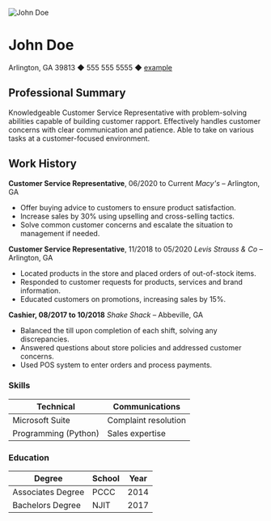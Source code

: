 ![John Doe](johndoe.jpeg)

# John Doe

Arlington, GA 39813 ◆ 555 555 5555 ◆ [example](example@example.com)

## Professional Summary
Knowledgeable Customer Service Representative with problem-solving abilities capable of building customer rapport. Effectively handles customer concerns with clear communication and patience. Able to take on various tasks at a customer-focused environment.

## Work History
**Customer Service Representative**, 06/2020 to Current *Macy's* – Arlington,  GA

* Offer buying advice to customers to ensure product satisfaction.
* Increase sales by 30% using upselling and cross-selling tactics.
* Solve common customer concerns and escalate the situation to management if needed.

**Customer Service Representative**, 11/2018 to 05/2020 *Levis Strauss & Co* – Arlington, GA
 * Located products in the store and placed orders of out-of-stock items.
 * Responded to customer requests for products, services and brand information.
 * Educated customers on promotions, increasing sales by 15%.

**Cashier, 08/2017 to 10/2018** *Shake Shack* – Abbeville, GA
 * Balanced the till upon completion of each shift, solving any discrepancies.
 * Answered questions about store policies and addressed customer concerns.
 * Used POS system to enter orders and process payments.

### Skills

| Technical           | Communications       |
| ------------------- | -------------------- |
| Microsoft Suite     | Complaint resolution |
| Programming (Python) | Sales expertise      |

### Education

| Degree            | School | Year |
| ----------------- | ------ | ---- |
| Associates Degree | PCCC   | 2014 |
| Bachelors Degree  | NJIT   | 2017 |

